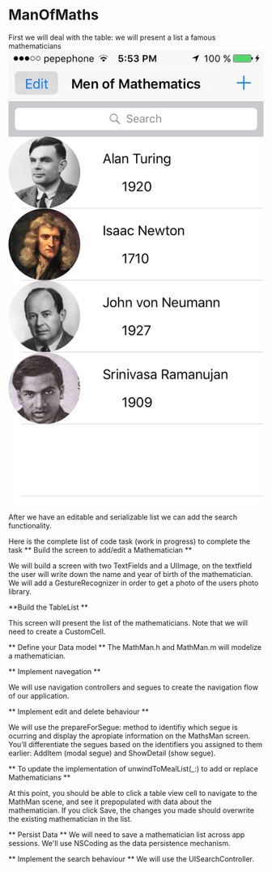 # ManOfMaths

First we will deal with the table: we will present a list a famous mathematicians
![GitHub Logo](/images/table.PNG)

After we have an editable and serializable list we can add the search functionality.

Here is the complete list of code task (work in progress) to complete the task
** Build the screen to add/edit a Mathematician **

We will build a screen with two TextFields and a UIImage, on the textfield the user will write down the
name and year of birth of the mathematician. We will add a GestureRecognizer in order to get a photo of the 
users photo library.

**Build the TableList **

This screen will present the list of the mathematicians. Note that we will need to create a CustomCell.

** Define your Data model **
The MathMan.h and MathMan.m will modelize a mathematician.

** Implement navegation **

We will use navigation controllers and segues to create the navigation flow of our application.

** Implement edit and delete behaviour **

We will use the prepareForSegue: method to identifiy which segue is ocurring and display the apropiate information on the MathsMan screen. You’ll differentiate the segues based on the identifiers you assigned to them earlier: AddItem (modal segue) and ShowDetail (show segue).

** To update the implementation of unwindToMealList(_:) to add or replace Mathematicians **

At this point, you should be able to click a table view cell to navigate to the MathMan scene, and see it prepopulated with data about the mathematician. If you click Save, the changes you made should overwrite the existing mathematician in the list.

** Persist Data **
We will need to save a mathematician list across app sessions. We'll use NSCoding as the data persistence mechanism.

** Implement the search behaviour **
We will use the UISearchController.


